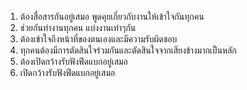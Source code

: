 1. ต้องสื่อสารกันอยู่เสมอ พูดคุยเกี่ยวกับงานให้เข้าใจกันทุกคน
2. ช่วยกันทำงานทุกคน แบ่งงานเท่าๆกัน
3. ต้องเข้าใจถึงหน้าที่ของตนเองและมีความรับผิดชอบ
4. ทุกคนต้องมีการตัดสินใจร่วมกันและตัดสินใจจากเสียงข้างมากเป็นหลัก
5. ต้องเปิดกว้างรับฟังฟีดแบกอยู่เสมอ
6. เปิดกว้างรับฟังฟีดแบกอยู่เสมอ
